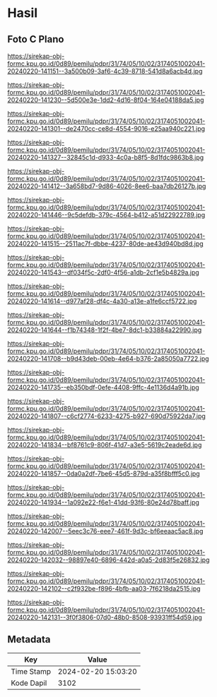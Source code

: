 # Hasil

## Foto C Plano

https://sirekap-obj-formc.kpu.go.id/0d89/pemilu/pdpr/31/74/05/10/02/3174051002041-20240220-141151--3a500b09-3af6-4c39-8718-541d8a6acb4d.jpg

https://sirekap-obj-formc.kpu.go.id/0d89/pemilu/pdpr/31/74/05/10/02/3174051002041-20240220-141230--5d500e3e-1dd2-4d16-8f04-164e04188da5.jpg

https://sirekap-obj-formc.kpu.go.id/0d89/pemilu/pdpr/31/74/05/10/02/3174051002041-20240220-141301--de2470cc-ce8d-4554-9016-e25aa940c221.jpg

https://sirekap-obj-formc.kpu.go.id/0d89/pemilu/pdpr/31/74/05/10/02/3174051002041-20240220-141327--32845c1d-d933-4c0a-b8f5-8d1fdc9863b8.jpg

https://sirekap-obj-formc.kpu.go.id/0d89/pemilu/pdpr/31/74/05/10/02/3174051002041-20240220-141412--3a658bd7-9d86-4026-8ee6-baa7db26127b.jpg

https://sirekap-obj-formc.kpu.go.id/0d89/pemilu/pdpr/31/74/05/10/02/3174051002041-20240220-141446--9c5defdb-379c-4564-b412-a51d22922789.jpg

https://sirekap-obj-formc.kpu.go.id/0d89/pemilu/pdpr/31/74/05/10/02/3174051002041-20240220-141515--2511ac7f-dbbe-4237-80de-ae43d940bd8d.jpg

https://sirekap-obj-formc.kpu.go.id/0d89/pemilu/pdpr/31/74/05/10/02/3174051002041-20240220-141543--df034f5c-2df0-4f56-a1db-2cf1e5b4829a.jpg

https://sirekap-obj-formc.kpu.go.id/0d89/pemilu/pdpr/31/74/05/10/02/3174051002041-20240220-141614--d977af28-df4c-4a30-a13e-a1fe6ccf5722.jpg

https://sirekap-obj-formc.kpu.go.id/0d89/pemilu/pdpr/31/74/05/10/02/3174051002041-20240220-141644--f1b74348-1f2f-4be7-8dc1-b33884a22990.jpg

https://sirekap-obj-formc.kpu.go.id/0d89/pemilu/pdpr/31/74/05/10/02/3174051002041-20240220-141708--b9d43deb-00eb-4e64-b376-2a85050a7722.jpg

https://sirekap-obj-formc.kpu.go.id/0d89/pemilu/pdpr/31/74/05/10/02/3174051002041-20240220-141735--eb350bdf-0efe-4408-9ffc-4e1136d4a91b.jpg

https://sirekap-obj-formc.kpu.go.id/0d89/pemilu/pdpr/31/74/05/10/02/3174051002041-20240220-141807--c6cf2774-6233-4275-b927-690d75922da7.jpg

https://sirekap-obj-formc.kpu.go.id/0d89/pemilu/pdpr/31/74/05/10/02/3174051002041-20240220-141834--bf8761c9-806f-41d7-a3e5-5619c2eade6d.jpg

https://sirekap-obj-formc.kpu.go.id/0d89/pemilu/pdpr/31/74/05/10/02/3174051002041-20240220-141857--0da0a2df-7be6-45d5-879d-a35f8bfff5c0.jpg

https://sirekap-obj-formc.kpu.go.id/0d89/pemilu/pdpr/31/74/05/10/02/3174051002041-20240220-141934--1a092e22-f6e1-41dd-93f6-80e24d78baff.jpg

https://sirekap-obj-formc.kpu.go.id/0d89/pemilu/pdpr/31/74/05/10/02/3174051002041-20240220-142007--5eec3c76-eee7-461f-9d3c-bf6eeaac5ac8.jpg

https://sirekap-obj-formc.kpu.go.id/0d89/pemilu/pdpr/31/74/05/10/02/3174051002041-20240220-142032--98897e40-6896-442d-a0a5-2d83f5e26832.jpg

https://sirekap-obj-formc.kpu.go.id/0d89/pemilu/pdpr/31/74/05/10/02/3174051002041-20240220-142102--c2f932be-f896-4bfb-aa03-7f6218da2515.jpg

https://sirekap-obj-formc.kpu.go.id/0d89/pemilu/pdpr/31/74/05/10/02/3174051002041-20240220-142131--3f0f3806-07d0-48b0-8508-93931ff54d59.jpg


## Metadata

| Key        | Value               |
| ---------- | ------------------- |
| Time Stamp | 2024-02-20 15:03:20 |
| Kode Dapil | 3102                |



